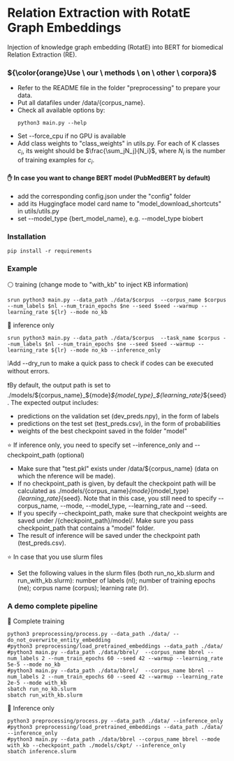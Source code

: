 # Relation Extraction with RotatE Graph Embeddings

Injection of knowledge graph embedding (RotatE) into BERT for biomedical Relation Extraction (RE).

### ${\color{orange}Use \ our \ methods \ on \ other \ corpora}$

- Refer to the README file in the folder "preprocessing" to prepare your data.
- Put all datafiles under /data/{corpus_name}.
- Check all available options by:
  ```
  python3 main.py --help
  ```
- Set --force_cpu if no GPU is available
- Add class weights to "class_weights" in utils.py. For each of K classes $c_i$, its weight should be $\frac{\sum_jN_j}{N_i}$, where $N_i$ is the number of training examples for $c_i$.

#### :raised_hand: In case you want to change BERT model (PubMedBERT by default)

- add the corresponding config.json under the "config" folder
- add its Huggingface model card name to "model_download_shortcuts" in utils/utils.py
- set --model_type {bert_model_name}, e.g. --model_type biobert

### Installation
```
pip install -r requirements
```

### Example

:white_circle: training (change mode to "with_kb" to inject KB information)
```
srun python3 main.py --data_path ./data/$corpus  --corpus_name $corpus --num_labels $nl --num_train_epochs $ne --seed $seed --warmup --learning_rate ${lr} --mode no_kb
```

:red_circle: inference only
```
srun python3 main.py --data_path ./data/$corpus  --task_name $corpus --num_labels $nl --num_train_epochs $ne --seed $seed --warmup --learning_rate ${lr} --mode no_kb --inference_only
```
❕Add --dry_run to make a quick pass to check if codes can be executed without errors.

❗By default, the output path is set to ./models/${corpus_name}_${mode}_${model_type}_${learning_rate}_${seed}. The expected output includes:

- predictions on the validation set (dev_preds.npy), in the form of labels
- predictions on the test set (test_preds.csv), in the form of probabilities
- weights of the best checkpoint saved in the folder "model"

:star: If inference only, you need to specify set --inference_only and --checkpoint_path (optional) 

- Make sure that "test.pkl" exists under /data/${corpus_name} (data on which the nference will be made).
- If no checkpoint_path is given, by default the checkpoint path will be calculated as ./models/{corpus_name}_{mode}_{model_type}_{learning_rate}_{seed}. Note that in this case, you still need to specify --corpus_name, --mode, --model_type, --learning_rate and --seed.
- If you specify --checkpoint_path, make sure that checkpoint weights are saved under /{checkpoint_path}/model/. Make sure you pass checkpoint_path that contains a "model" folder.  
- The result of inference will be saved under the checkpoint path (test_preds.csv).  

:star: In case that you use slurm files
- Set the following values in the slurm files (both run_no_kb.slurm and run_with_kb.slurm): number of labels (nl); number of training epochs (ne); corpus name (corpus); learning rate (lr).

### A demo complete pipeline

🔴 Complete training
```
python3 preprocessing/process.py --data_path ./data/ --do_not_overwrite_entity_embedding
#python3 preprocessing/load_pretrained_embeddings --data_path ./data/
#python3 main.py --data_path ./data/bbrel/  --corpus_name bbrel --num_labels 2 --num_train_epochs 60 --seed 42 --warmup --learning_rate 5e-5 --mode no_kb
#python3 main.py --data_path ./data/bbrel/  --corpus_name bbrel --num_labels 2 --num_train_epochs 60 --seed 42 --warmup --learning_rate 2e-5 --mode with_kb
sbatch run_no_kb.slurm
sbatch run_with_kb.slurm
```

🔴 Inference only
```
python3 preprocessing/process.py --data_path ./data/ --inference_only
#python3 preprocessing/load_pretrained_embeddings --data_path ./data/ --inference_only
#python3 main.py --data_path ./data/bbrel --corpus_name bbrel --mode with_kb --checkpoint_path ./models/ckpt/ --inference_only
sbatch inference.slurm 
```
